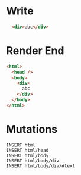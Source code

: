 # Write
```html
  <div>abc</div>
```

# Render End
```html
<html>
  <head />
  <body>
    <div>
      abc
    </div>
  </body>
</html>
```

# Mutations
```
INSERT html
INSERT html/head
INSERT html/body
INSERT html/body/div
INSERT html/body/div/#text
```